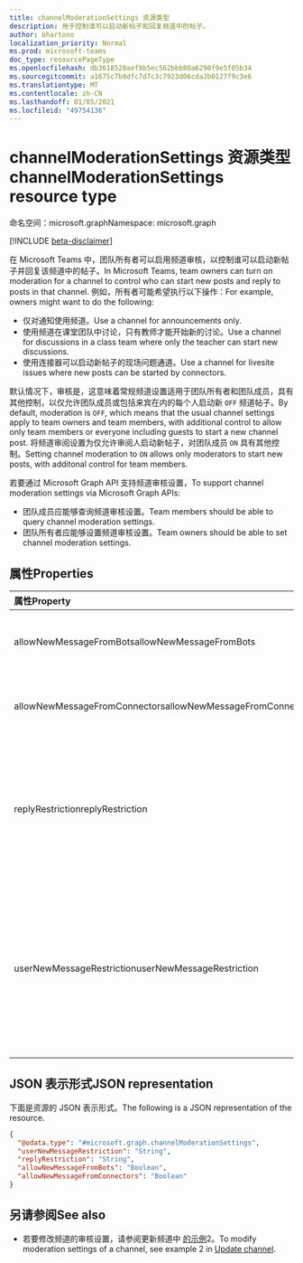 ```yaml
---
title: channelModerationSettings 资源类型
description: 用于控制谁可以启动新帖子和回复频道中的帖子。
author: bhartono
localization_priority: Normal
ms.prod: microsoft-teams
doc_type: resourcePageType
ms.openlocfilehash: db3618528aef9b5ec562bbb80a6298f9e5f05b34
ms.sourcegitcommit: a1675c7b8dfc7d7c3c7923d06cda2b0127f9c3e6
ms.translationtype: MT
ms.contentlocale: zh-CN
ms.lasthandoff: 01/05/2021
ms.locfileid: "49754136"
---
```

# <a name="channelmoderationsettings-resource-type"></a><span data-ttu-id="a99b2-103">channelModerationSettings 资源类型</span><span class="sxs-lookup"><span data-stu-id="a99b2-103">channelModerationSettings resource type</span></span>

<span data-ttu-id="a99b2-104">命名空间：microsoft.graph</span><span class="sxs-lookup"><span data-stu-id="a99b2-104">Namespace: microsoft.graph</span></span>

[!INCLUDE [beta-disclaimer](../../includes/beta-disclaimer.md)]

<span data-ttu-id="a99b2-105">在 Microsoft Teams 中，团队所有者可以启用频道审核，以控制谁可以启动新帖子并回复该频道中的帖子。</span><span class="sxs-lookup"><span data-stu-id="a99b2-105">In Microsoft Teams, team owners can turn on moderation for a channel to control who can start new posts and reply to posts in that channel.</span></span> <span data-ttu-id="a99b2-106">例如，所有者可能希望执行以下操作：</span><span class="sxs-lookup"><span data-stu-id="a99b2-106">For example, owners might want to do the following:</span></span>

- <span data-ttu-id="a99b2-107">仅对通知使用频道。</span><span class="sxs-lookup"><span data-stu-id="a99b2-107">Use a channel for announcements only.</span></span>
- <span data-ttu-id="a99b2-108">使用频道在课堂团队中讨论，只有教师才能开始新的讨论。</span><span class="sxs-lookup"><span data-stu-id="a99b2-108">Use a channel for discussions in a class team where only the teacher can start new discussions.</span></span>
- <span data-ttu-id="a99b2-109">使用连接器可以启动新帖子的现场问题通道。</span><span class="sxs-lookup"><span data-stu-id="a99b2-109">Use a channel for livesite issues where new posts can be started by connectors.</span></span>

<span data-ttu-id="a99b2-110">默认情况下，审核是，这意味着常规频道设置适用于团队所有者和团队成员，具有其他控制，以仅允许团队成员或包括来宾在内的每个人启动新 `OFF` 频道帖子。</span><span class="sxs-lookup"><span data-stu-id="a99b2-110">By default, moderation is `OFF`, which means that the usual channel settings apply to team owners and team members, with additional control to allow only team members or everyone including guests to start a new channel post.</span></span> <span data-ttu-id="a99b2-111">将频道审阅设置为仅允许审阅人启动新帖子，对团队成员 `ON` 具有其他控制。</span><span class="sxs-lookup"><span data-stu-id="a99b2-111">Setting channel moderation to `ON` allows only moderators to start new posts, with additonal control for team members.</span></span>

<span data-ttu-id="a99b2-112">若要通过 Microsoft Graph API 支持频道审核设置，</span><span class="sxs-lookup"><span data-stu-id="a99b2-112">To support channel moderation settings via Microsoft Graph APIs:</span></span>

- <span data-ttu-id="a99b2-113">团队成员应能够查询频道审核设置。</span><span class="sxs-lookup"><span data-stu-id="a99b2-113">Team members should be able to query channel moderation settings.</span></span>
- <span data-ttu-id="a99b2-114">团队所有者应能够设置频道审核设置。</span><span class="sxs-lookup"><span data-stu-id="a99b2-114">Team owners should be able to set channel moderation settings.</span></span>

## <a name="properties"></a><span data-ttu-id="a99b2-115">属性</span><span class="sxs-lookup"><span data-stu-id="a99b2-115">Properties</span></span>
|<span data-ttu-id="a99b2-116">属性</span><span class="sxs-lookup"><span data-stu-id="a99b2-116">Property</span></span>|<span data-ttu-id="a99b2-117">类型</span><span class="sxs-lookup"><span data-stu-id="a99b2-117">Type</span></span>|<span data-ttu-id="a99b2-118">说明</span><span class="sxs-lookup"><span data-stu-id="a99b2-118">Description</span></span>|
|:---|:---|:---|
|<span data-ttu-id="a99b2-119">allowNewMessageFromBots</span><span class="sxs-lookup"><span data-stu-id="a99b2-119">allowNewMessageFromBots</span></span>|<span data-ttu-id="a99b2-120">Boolean</span><span class="sxs-lookup"><span data-stu-id="a99b2-120">Boolean</span></span>|<span data-ttu-id="a99b2-121">指示是否允许机器人发布消息。</span><span class="sxs-lookup"><span data-stu-id="a99b2-121">Indicates whether bots are allowed to post messages.</span></span>|
|<span data-ttu-id="a99b2-122">allowNewMessageFromConnectors</span><span class="sxs-lookup"><span data-stu-id="a99b2-122">allowNewMessageFromConnectors</span></span>|<span data-ttu-id="a99b2-123">Boolean</span><span class="sxs-lookup"><span data-stu-id="a99b2-123">Boolean</span></span>|<span data-ttu-id="a99b2-124">指示是否允许连接器发布邮件。</span><span class="sxs-lookup"><span data-stu-id="a99b2-124">Indicates whether connectors are allowed to post messages.</span></span>|
|<span data-ttu-id="a99b2-125">replyRestriction</span><span class="sxs-lookup"><span data-stu-id="a99b2-125">replyRestriction</span></span>|<span data-ttu-id="a99b2-126">replyRestriction</span><span class="sxs-lookup"><span data-stu-id="a99b2-126">replyRestriction</span></span>|<span data-ttu-id="a99b2-127">指示允许谁回复团队频道。</span><span class="sxs-lookup"><span data-stu-id="a99b2-127">Indicates who is allowed to reply to the teams channel.</span></span> <span data-ttu-id="a99b2-128">可取值为：`everyone`、`authorAndModerators`、`unknownFutureValue`。</span><span class="sxs-lookup"><span data-stu-id="a99b2-128">Possible values are: `everyone`, `authorAndModerators`, `unknownFutureValue`.</span></span>|
|<span data-ttu-id="a99b2-129">userNewMessageRestriction</span><span class="sxs-lookup"><span data-stu-id="a99b2-129">userNewMessageRestriction</span></span>|<span data-ttu-id="a99b2-130">userNewMessageRestriction</span><span class="sxs-lookup"><span data-stu-id="a99b2-130">userNewMessageRestriction</span></span>|<span data-ttu-id="a99b2-131">指示允许谁向团队频道发布消息。</span><span class="sxs-lookup"><span data-stu-id="a99b2-131">Indicates who is allowed to post messages to teams channel.</span></span> <span data-ttu-id="a99b2-132">可取值为：`everyone`、`everyoneExceptGuests`、`moderators`、`unknownFutureValue`。</span><span class="sxs-lookup"><span data-stu-id="a99b2-132">Possible values are: `everyone`, `everyoneExceptGuests`, `moderators`, `unknownFutureValue`.</span></span>|

## <a name="json-representation"></a><span data-ttu-id="a99b2-133">JSON 表示形式</span><span class="sxs-lookup"><span data-stu-id="a99b2-133">JSON representation</span></span>
<span data-ttu-id="a99b2-134">下面是资源的 JSON 表示形式。</span><span class="sxs-lookup"><span data-stu-id="a99b2-134">The following is a JSON representation of the resource.</span></span>
<!-- {
  "blockType": "resource",
  "@odata.type": "microsoft.graph.channelModerationSettings"
}
-->
``` json
{
  "@odata.type": "#microsoft.graph.channelModerationSettings",
  "userNewMessageRestriction": "String",
  "replyRestriction": "String",
  "allowNewMessageFromBots": "Boolean",
  "allowNewMessageFromConnectors": "Boolean"
}
```

## <a name="see-also"></a><span data-ttu-id="a99b2-135">另请参阅</span><span class="sxs-lookup"><span data-stu-id="a99b2-135">See also</span></span>

- <span data-ttu-id="a99b2-136">若要修改频道的审核设置，请参阅更新频道中 [的示例](../api/channel-patch.md)2。</span><span class="sxs-lookup"><span data-stu-id="a99b2-136">To modify moderation settings of a channel, see example 2 in [Update channel](../api/channel-patch.md).</span></span>